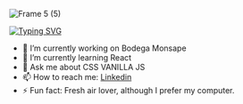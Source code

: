 ![Frame 5 (5)](https://user-images.githubusercontent.com/84512369/138598501-6dbfaf02-0835-44b0-b3fd-b65791e746ea.png)

[![Typing SVG](https://readme-typing-svg.herokuapp.com?color=%23F771D0&center=true&vCenter=true&lines=Welcome+to+Aimy's+github;Explore+my+skills)](https://git.io/typing-svg)




- 🔭 I’m currently working on Bodega Monsape
- 🌱 I’m currently learning React
- 💬 Ask me about CSS VANILLA JS
- 📫 How to reach me: <a href= "https://www.linkedin.com/in/aime-pelozo/">Linkedin</a> 
- ⚡ Fun fact: Fresh air lover, although I prefer my computer.
